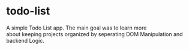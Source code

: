 # todo-list
A simple Todo List app. The main goal was to learn more  
about keeping projects organized by seperating DOM Manipulation and backend Logic. 
